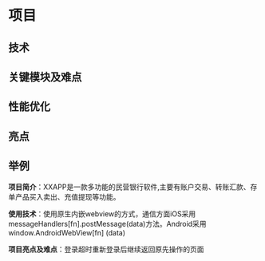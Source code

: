 # 项目

## 技术

## 关键模块及难点

## 性能优化

## 亮点


## 举例

**项目简介**：XXAPP是一款多功能的民营银行软件,主要有账户交易、转账汇款、存单产品买入卖出、充值提现等功能。

**使用技术**：使用原生内嵌webview的方式，通信方面iOS采用messageHandlers[fn].postMessage(data)方法。Android采用window.AndroidWebView[fn] (data)

**项目亮点及难点**：登录超时重新登录后继续返回原先操作的页面